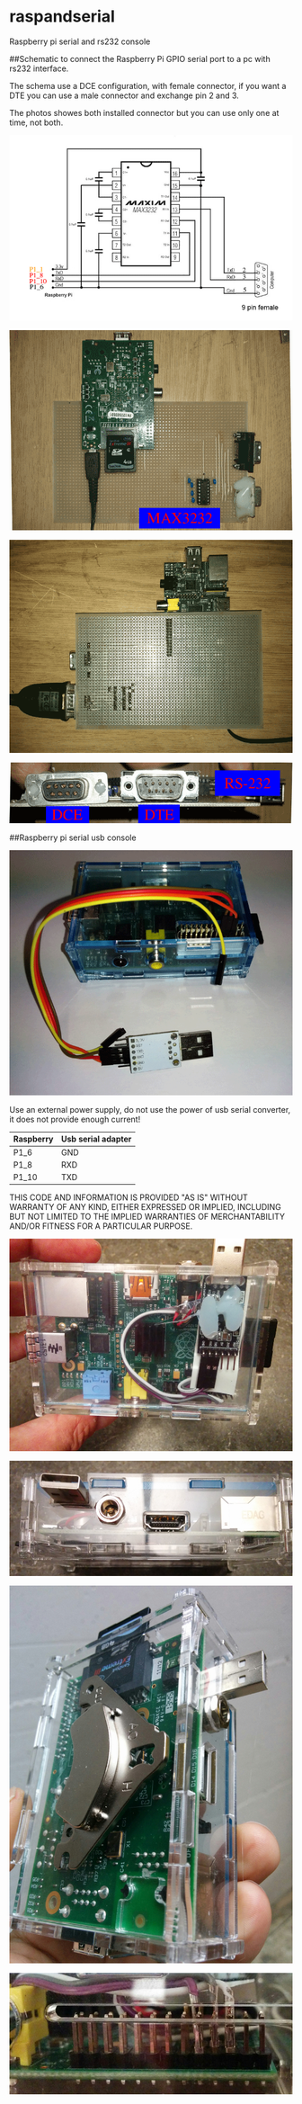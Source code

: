 # raspandserial
Raspberry pi serial and rs232 console 

##Schematic to connect the Raspberry Pi GPIO serial port to a pc with rs232 interface.

The schema use a DCE configuration, with female connector, if you want a DTE you can use a male connector and exchange pin 2 and 3.

The photos showes both installed connector but you can use only one at time, not both.

![Demo](https://github.com/bigjohnson/raspandserial/blob/master/RaspeRS232.png?raw=true)

![Demo](https://github.com/bigjohnson/raspandserial/blob/master/rasp1.png?raw=true)

![Demo](https://github.com/bigjohnson/raspandserial/blob/master/rasp2.png?raw=true)

![Demo](https://github.com/bigjohnson/raspandserial/blob/master/rasp3.png?raw=true)

##Raspberry pi serial usb console

![Demo](https://github.com/bigjohnson/raspandserial/blob/master/usb_serial.png?raw=true)

Use an external power supply, do not use the power of usb serial converter, it does not provide enough current!

Raspberry | Usb serial adapter
--------- | ------------------
P1_6 | GND
P1_8 | RXD
P1_10 | TXD

THIS CODE AND INFORMATION IS PROVIDED "AS IS" WITHOUT WARRANTY OF ANY KIND, EITHER EXPRESSED OR IMPLIED, INCLUDING BUT NOT LIMITED TO THE IMPLIED WARRANTIES OF MERCHANTABILITY AND/OR FITNESS FOR A PARTICULAR PURPOSE. 

![Demo](https://github.com/bigjohnson/raspandserial/blob/master/raspimagnetic1.jpg?raw=true)

![Demo](https://github.com/bigjohnson/raspandserial/blob/master/raspimagnetic2.jpg?raw=true)

![Demo](https://github.com/bigjohnson/raspandserial/blob/master/raspimagnetic3.jpg?raw=true)

![Demo](https://github.com/bigjohnson/raspandserial/blob/master/raspimagnetic4.jpg?raw=true)

